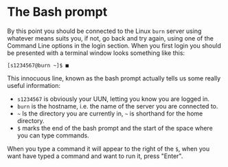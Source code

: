 # The Bash prompt

By this point you should be connected to the Linux `burn` server using whatever means suits you, if not, go back and try again, using one of the Command Line options in the login section. When you first login you should be presented with a terminal window looks something like this:

```
[s1234567@burn ~]$ ■
```

This innocuous line, known as the bash prompt actually tells us some really useful information:

- `s1234567` is obviously your UUN, letting you know you are logged in.
- `burn` is the hostname, i.e. the name of the server you are connected to.
- `~` Is the directory you are currently in, `~` is shorthand for the home directory.
- `$` marks the end of the bash prompt and the start of the space where you can type commands.

When you type a command it will appear to the right of the `$`, when you want have typed a command and want to run it, press "Enter".
